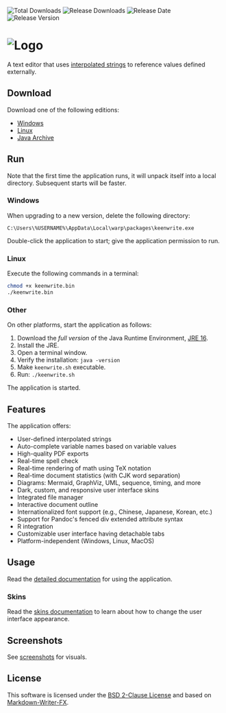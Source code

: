 ![Total Downloads](https://img.shields.io/github/downloads/DaveJarvis/keenwrite/total?color=blue&label=Total%20Downloads&style=flat) ![Release Downloads](https://img.shields.io/github/downloads/DaveJarvis/keenwrite/latest/total?color=purple&label=Release%20Downloads&style=flat) ![Release Date](https://img.shields.io/github/release-date/DaveJarvis/keenwrite?color=red&style=flat&label=Release%20Date) ![Release Version](https://img.shields.io/github/v/release/DaveJarvis/keenwrite?style=flat&label=Release)

# ![Logo](docs/images/app-title.png)

A text editor that uses [interpolated strings](https://en.wikipedia.org/wiki/String_interpolation) to reference values defined externally.

## Download

Download one of the following editions:

* [Windows](https://gitreleases.dev/gh/DaveJarvis/keenwrite/latest/keenwrite.exe)
* [Linux](https://gitreleases.dev/gh/DaveJarvis/keenwrite/latest/keenwrite.bin)
* [Java Archive](https://gitreleases.dev/gh/DaveJarvis/keenwrite/latest/keenwrite.jar)

## Run

Note that the first time the application runs, it will unpack itself into a local directory. Subsequent starts will be faster.

### Windows

When upgrading to a new version, delete the following directory:

    C:\Users\%USERNAME%\AppData\Local\warp\packages\keenwrite.exe

Double-click the application to start; give the application permission to run.

### Linux

Execute the following commands in a terminal:

``` bash
chmod +x keenwrite.bin
./keenwrite.bin
```

### Other

On other platforms, start the application as follows:

1. Download the *full version* of the Java Runtime Environment, [JRE 16](https://bell-sw.com/pages/downloads/?version=java-16).
1. Install the JRE.
1. Open a terminal window.
1. Verify the installation: `java -version`
1. Make `keenwrite.sh` executable.
1. Run: `./keenwrite.sh`

The application is started.

## Features

The application offers:

* User-defined interpolated strings
* Auto-complete variable names based on variable values
* High-quality PDF exports
* Real-time spell check
* Real-time rendering of math using TeX notation
* Real-time document statistics (with CJK word separation)
* Diagrams: Mermaid, GraphViz, UML, sequence, timing, and more
* Dark, custom, and responsive user interface skins
* Integrated file manager
* Interactive document outline
* Internationalized font support (e.g., Chinese, Japanese, Korean, etc.)
* Support for Pandoc's fenced div extended attribute syntax
* R integration
* Customizable user interface having detachable tabs
* Platform-independent (Windows, Linux, MacOS)

## Usage

Read the [detailed documentation](docs/README.md) for using the application.

### Skins

Read the [skins documentation](docs/skins.md) to learn about how to change
the user interface appearance.

## Screenshots

See [screenshots](docs/screenshots.md) for visuals.

## License

This software is licensed under the [BSD 2-Clause License](LICENSE.md) and
based on [Markdown-Writer-FX](licenses/MARKDOWN-WRITER-FX.md).

